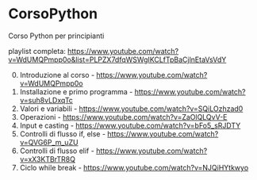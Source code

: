 # CorsoPython
Corso Python per principianti

playlist completa: https://www.youtube.com/watch?v=WdUMQPmpp0o&list=PLPZX7dfqWSWgIKCLfTpBaCjlnEtaVsVdY

00. Introduzione al corso - https://www.youtube.com/watch?v=WdUMQPmpp0o
01. Installazione e primo programma - https://www.youtube.com/watch?v=suh8vLDxqTc
02. Valori e variabili - https://www.youtube.com/watch?v=SQiLOzhzad0
03. Operazioni - https://www.youtube.com/watch?v=ZaOlQLQvV-E
04. Input e casting - https://www.youtube.com/watch?v=bFo5_sRJDTY
05. Controlli di flusso if, else - https://www.youtube.com/watch?v=QVG6P_m_uZU
06. Controlli di flusso elif - https://www.youtube.com/watch?v=xX3KTBrTR8Q
07. Ciclo while break - https://www.youtube.com/watch?v=NJQiHYtkwyo
